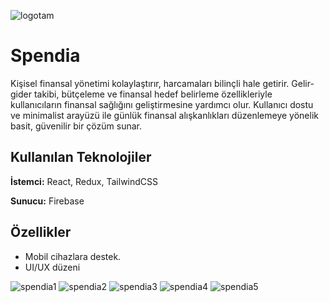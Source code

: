 ![logotam](https://github.com/user-attachments/assets/53000f45-5c19-4610-a539-5eb8d2a6c1a6)

# Spendia

Kişisel finansal yönetimi kolaylaştırır, harcamaları bilinçli hale getirir. Gelir-gider takibi, bütçeleme ve finansal hedef belirleme özellikleriyle kullanıcıların finansal sağlığını geliştirmesine yardımcı olur. Kullanıcı dostu ve minimalist arayüzü ile günlük finansal alışkanlıkları düzenlemeye yönelik basit, güvenilir bir çözüm sunar.



## Kullanılan Teknolojiler

**İstemci:** React, Redux, TailwindCSS

**Sunucu:** Firebase

  
## Özellikler

- Mobil cihazlara destek.
- UI/UX düzeni

![spendia1](https://github.com/user-attachments/assets/4f215289-f6f7-4456-8f02-00d5e23fd1e2)
![spendia2](https://github.com/user-attachments/assets/298b2bea-61f7-495f-bf37-bb3e240675d2)
![spendia3](https://github.com/user-attachments/assets/2fbebf8c-9632-49c6-a24a-3479fe1d24b4)
![spendia4](https://github.com/user-attachments/assets/308ded25-3d1e-49c0-9308-fd0dd6f07702)
![spendia5](https://github.com/user-attachments/assets/ff65806b-e3e2-40ce-a8b7-059683a1fa4e)
